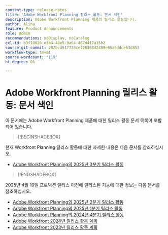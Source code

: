 ```yaml
---
content-type: release-notes
title: 'Adobe Workfront Planning 릴리스 활동: 문서 색인'
description: Adobe Workfront Planning 제품의 릴리스 활동입니다.
author: Alina
feature: Product Announcements
role: Admin
recommendations: noDisplay, noCatalog
exl-id: b3f1002b-e3b4-48e5-9a64-467d4f7a15b2
source-git-commit: 282bcd517736cef2836842409e65a6ddce63d853
workflow-type: tm+mt
source-wordcount: '119'
ht-degree: 0%

---
```


# Adobe Workfront Planning 릴리스 활동: 문서 색인

이 문서에는 Adobe Workfront Planning 제품에 대한 릴리스 활동 문서 목록이 포함되어 있습니다.

>[!BEGINSHADEBOX]

현재 Workfront Planning 릴리스 활동에 대한 자세한 내용은 다음 문서를 참조하십시오.

* [Adobe Workfront Planning의 2025년 3분기 릴리스 활동](/help/quicksilver/product-announcements/product-releases/planning-release-activity/planning-release-activity-25-q3.md)

>[!ENDSHADEBOX]

<!-- for every new release, add the new release page in the first bullet (above) and move that first note to the list below; update the date of the most recent release in the statement below-->

2025년 4월 10일 프로덕션 릴리스 이전에 릴리스된 기능에 대한 정보는 다음 문서를 참조하십시오.

* [Adobe Workfront Planning의 2025년 2분기 릴리스 활동](/help/quicksilver/product-announcements/product-releases/planning-release-activity/planning-release-activity-25-q2.md)
* [Adobe Workfront Planning의 2025년 1분기 릴리스 활동](/help/quicksilver/product-announcements/product-releases/planning-release-activity/planning-release-activity-25-q1.md)
* [Adobe Workfront Planning의 2024년 4분기 릴리스 활동](/help/quicksilver/product-announcements/product-releases/planning-release-activity/planning-release-activity-24-q4.md)
* [Adobe Workfront 2024년 릴리스 활동 계획](/help/quicksilver/planning/general/release-activity.md)
* [Adobe Workfront 2023년 릴리스 활동 계획](/help/quicksilver/planning/general/release-activity-archives-2023.md)
